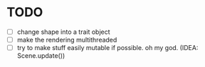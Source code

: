 # TODO
- [ ] change shape into a trait object
- [ ] make the rendering multithreaded
- [ ] try to make stuff easily mutable if possible. oh my god. (IDEA: Scene.update())